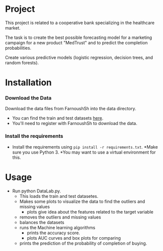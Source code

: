 # Project

This project is related to a cooperative bank specializing in the healthcare market.

The task is to create the best possible forecasting model for a marketing campaign for a new product "MedTrust" and to predict the completion probabilities.

Create various predictive models (logistic regression, decision trees, and random forests).

# Installation

### Download the Data

Download the data files from FarnoushSh into the data directory.
* You can find the train and test datasets [here](https://github.com/FarnoushSh/for-test/tree/master/Data).
* You'll need to register with FarnoushSh to download the data.

### Install the requirements
* Install the requirements using `pip install -r requirements.txt`.
    *Make sure you use Python 3.
    *You may want to use a virtual environment for this.

# Usage
* Run python DataLab.py.
    + This loads the train and test datasetes.
    - Makes some plots to visualize the data to find the outliers and missing values
        * plots give idea about the features related to the target variable
    * removes the outliers and missing values
    * balances the datasets
    * runs the Machine learning algorithms
        * prints the accuracy score.
        * plots AUC curves and box plots for comparing
    * prints the prediction of the probability of completion of buying.
